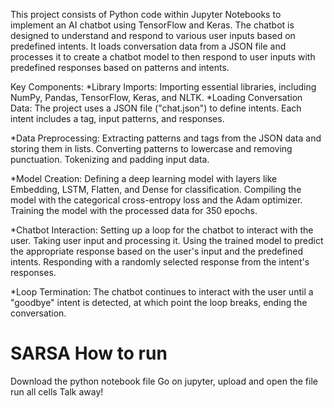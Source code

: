 This project consists of Python code within Jupyter Notebooks to implement an AI chatbot using TensorFlow and Keras. The chatbot is designed to understand and respond to various user inputs based on predefined intents. It loads conversation data from a JSON file and processes it to create a chatbot model to then respond to user inputs with predefined responses based on patterns and intents.

Key Components:
*Library Imports:
Importing essential libraries, including NumPy, Pandas, TensorFlow, Keras, and NLTK.
*Loading Conversation Data:
The project uses a JSON file ("chat.json") to define intents. Each intent includes a tag, input patterns, and responses.

*Data Preprocessing:
Extracting patterns and tags from the JSON data and storing them in lists.
Converting patterns to lowercase and removing punctuation.
Tokenizing and padding input data.

*Model Creation:
Defining a deep learning model with layers like Embedding, LSTM, Flatten, and Dense for classification.
Compiling the model with the categorical cross-entropy loss and the Adam optimizer.
Training the model with the processed data for 350 epochs.

*Chatbot Interaction:
Setting up a loop for the chatbot to interact with the user.
Taking user input and processing it.
Using the trained model to predict the appropriate response based on the user's input and the predefined intents.
Responding with a randomly selected response from the intent's responses.

*Loop Termination:
The chatbot continues to interact with the user until a "goodbye" intent is detected, at which point the loop breaks, ending the conversation.

# SARSA How to run
Download the python notebook file
Go on jupyter, upload and open the file
run all cells
Talk away!
